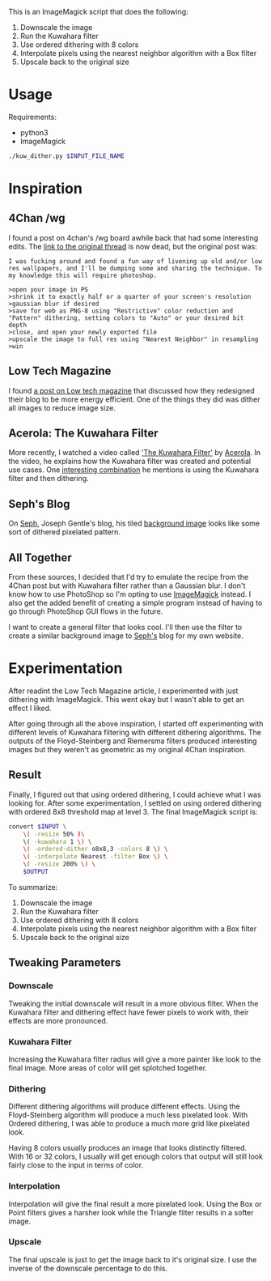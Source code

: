 This is an ImageMagick script that does the following:

1. Downscale the image
2. Run the Kuwahara filter 
3. Use ordered dithering with 8 colors
4. Interpolate pixels using the nearest neighbor algorithm with a Box filter
5. Upscale back to the original size

# Usage

Requirements:

- python3
- ImageMagick

```bash
./kuw_dither.py $INPUT_FILE_NAME
```

# Inspiration

## 4Chan /wg

I found a post on 4chan's /wg board awhile back that had some interesting
edits.
The [link to the original thread](https://boards.4chan.org/wg/thread/7743043)
is now dead, but the original post was:

```
I was fucking around and found a fun way of livening up old and/or low res wallpapers, and I'll be dumping some and sharing the technique. To my knowledge this will require photoshop.

>open your image in PS
>shrink it to exactly half or a quarter of your screen's resolution
>gaussian blur if desired
>save for web as PNG-8 using "Restrictive" color reduction and "Pattern" dithering, setting colors to "Auto" or your desired bit depth
>close, and open your newly exported file
>upscale the image to full res using "Nearest Neighbor" in resampling
>win
```

## Low Tech Magazine

I found [a post on Low tech magazine](https://solar.lowtechmagazine.com/2018/09/how-to-build-a-lowtech-website.html)
that discussed how they redesigned their blog to be more energy efficient.
One of the things they did was dither all images to reduce image size.

## Acerola: The Kuwahara Filter

More recently, I watched a video called ['The Kuwahara Filter'](https://youtu.be/LDhN-JK3U9g?list=LL)
by [Acerola](https://www.youtube.com/@Acerola_t).
In the video, he explains how the Kuwahara filter was created and potential use cases.
One [interesting combination](https://youtu.be/LDhN-JK3U9g?list=LL&t=843)
he mentions is using the Kuwahara filter and then dithering.

## Seph's Blog

On [Seph](https://josephg.com/blog/), Joseph Gentle's blog, his tiled
[background image](https://josephg.com/blog/assets/background.png) looks like
some sort of dithered pixelated pattern.

## All Together

From these sources, I decided that I'd try to emulate the recipe from the 4Chan post
but with Kuwahara filter rather than a Gaussian blur.
I don't know how to use PhotoShop so I'm opting to use [ImageMagick](https://imagemagick.org/)
instead.
I also get the added benefit of creating a simple program instead of having
to go through PhotoShop GUI flows in the future.

I want to create a general filter that looks cool.
I'll then use the filter to create a similar background image to
[Seph's](https://josephg.com/blog/) blog for my own website.

# Experimentation

After readint the Low Tech Magazine article, I experimented with just dithering
with ImageMagick.
This went okay but I wasn't able to get an effect I liked.

After going through all the above inspiration, I started off experimenting
with different levels of Kuwahara filtering with different dithering algorithms.
The outputs of the Floyd-Steinberg and Riemersma filters produced interesting images
but they weren't as geometric as my original 4Chan inspiration.

## Result

Finally, I figured out that using ordered dithering, I could achieve what I was looking for.
After some experimentation, I settled on using ordered dithering with ordered 8x8 threshold map at level 3.
The final ImageMagick script is:

```bash
convert $INPUT \
    \( -resize 50% )\
    \( -kuwahara 1 \) \
    \( -ordered-dither o8x8,3 -colors 8 \) \
    \( -interpolate Nearest -filter Box \) \
    \( -resize 200% \) \
    $OUTPUT
```

To summarize:

1. Downscale the image
2. Run the Kuwahara filter 
3. Use ordered dithering with 8 colors
4. Interpolate pixels using the nearest neighbor algorithm with a Box filter
5. Upscale back to the original size

## Tweaking Parameters

### Downscale

Tweaking the initial downscale will result in a more obvious filter.
When the Kuwahara filter and dithering effect have fewer pixels to work with,
their effects are more pronounced.

### Kuwahara Filter

Increasing the Kuwahara filter radius will give a more painter like look to the final image.
More areas of color will get splotched together.

### Dithering

Different dithering algorithms will produce different effects.
Using the Floyd-Steinberg algorithm will produce a much less pixelated look.
With Ordered dithering, I was able to produce a much more grid like pixelated look.

Having 8 colors usually produces an image that looks distinctly filtered.
With 16 or 32 colors, I usually will get enough colors that output will still look
fairly close to the input in terms of color.

### Interpolation

Interpolation will give the final result a more pixelated look.
Using the Box or Point filters gives a harsher look while
the Triangle filter results in a softer image.

### Upscale

The final upscale is just to get the image back to it's original size.
I use the inverse of the downscale percentage to do this.
